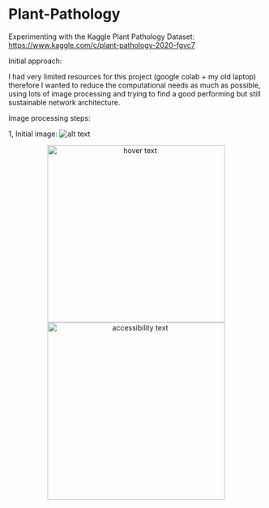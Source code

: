 # Plant-Pathology
Experimenting with the Kaggle Plant Pathology Dataset: https://www.kaggle.com/c/plant-pathology-2020-fgvc7

Initial approach:

  I had very limited resources for this project (google colab + my old laptop) therefore I wanted 
  to reduce the computational needs as much as possible, using lots of image processing and trying to 
  find a good performing but still sustainable network architecture.
  
Image processing steps:

  1, Initial image: 
 ![alt text](https://drive.google.com/open?id=1p8Q-km0e6NX9i8qVH3hs6IsjrJEr_gZQ)
 
 <p align="center">
  <img src="https://drive.google.com/open?id=1p8Q-km0e6NX9i8qVH3hs6IsjrJEr_gZQ" width="350" title="hover text">
  <img src="https://drive.google.com/open?id=1p8Q-km0e6NX9i8qVH3hs6IsjrJEr_gZQ" width="350" alt="accessibility text">
</p>
    
